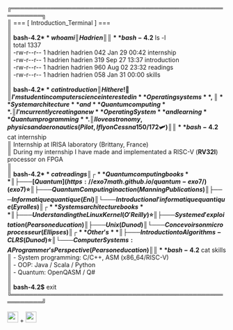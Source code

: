 
╔═════════════════════════════════════════════════════════╗  
║  === [ Introduction_Terminal ] ===  
║  
║ **bash-4.2$** whoami  
║ Hadrien  
║  
║ **bash-4.2$** ls -l  
║ total 1337  
║ -rw-r--r-- 1 hadrien hadrien 042 Jan 29 00:42 internship  
║ -rw-r--r-- 1 hadrien hadrien 319 Sep 27 13:37 introduction  
║ -rw-r--r-- 1 hadrien hadrien 960 Aug 02 23:32 readings  
║ -rw-r--r-- 1 hadrien hadrien 058 Jan 31 00:00 skills   
║  
║ **bash-4.2$** cat introduction  
║ Hi there ! 👋  
║ I’m student in computer science interested in **Operating systems**,  
║ **System architecture** and **Quantum computing**.  
║ I’m currently creating a new **Operating System** and learning **Quantum programming**.  
║ I love astronomy, physics and aeronautics (Pilot, I fly on Cessna 150/172 🛩️)  
║  
║ **bash-4.2$** cat internship  
║ Internship at IRISA laboratory (Brittany, France)  
║ During my internship I have made and implementated a RISC-V (**RV32I**) processor on FPGA  
║  
║ **bash-4.2$** cat readings  
║ ┌ **Quantum computing books**  
║ ├─── [Quantum](https://exo7math.github.io/quantum-exo7/) (exo7) ⭐   
║ ├─── Quantum Computing in action  (Manning Publications)  
║ ├─── Informatique quantique       (Eni)  
║ └─── Introduction a l'informatique quantique (Eyrolles)   
║ ┌ **Systems architecture books**  
║ ├─── Understanding the Linux Kernel (O'Reilly) ⭐  
║ ├─── Systeme d'exploitation (Pearson education)  
║ ├─── Unix (Dunod)  
║ └─── Concevoir son microprocesseur (Ellipses)  
║ ┌ **Other's**  
║ ├─── Introduction to Algorithms - CLRS (Dunod) ⭐  
║ └─── Computer Systems: A Programmer's Perspective (Pearson education)  
║  
║ **bash-4.2$** cat skills  
║ - System programming: C/C++, ASM (x86_64/RISC-V)  
║ - OOP: Java / Scala / Python  
║ - Quantum: OpenQASM / Q#  
║  
║ **bash-4.2$** exit  
╚═════════════════════════════════════════════════════════╝  

<img height="25" src="https://user-images.githubusercontent.com/25181517/192108889-232b3431-a585-4b36-a62d-9078bd3641d9.png"> + <img height="25" src="https://user-images.githubusercontent.com/25181517/186884156-e63da389-f3e1-4dca-a6c1-d76e886ba22a.png">
